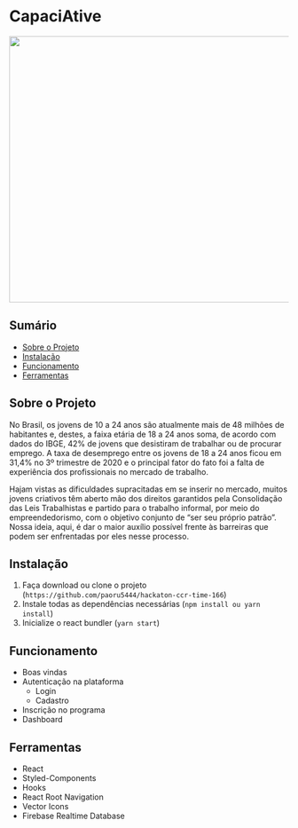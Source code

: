 # CapaciAtive

<img src="../main/src/assets/wellcome.png" width="860" height="480" />

## Sumário
- [Sobre o Projeto](#sobre-o-projeto)
- [Instalação](#instalação)
- [Funcionamento](#funcionamento)
- [Ferramentas](#ferramentas)

## Sobre o Projeto
 No Brasil, os jovens de 10 a 24 anos são atualmente mais de 48 milhões de habitantes e, destes, a faixa etária de 18 a 24 anos soma, de acordo com dados do IBGE, 42% de jovens que desistiram de trabalhar ou de procurar emprego. A taxa de desemprego entre os jovens de 18 a 24 anos ficou em 31,4% no 3º trimestre de 2020 e o principal fator do fato foi a falta de experiência dos profissionais no mercado de trabalho.

Hajam vistas as dificuldades supracitadas em se inserir no mercado, muitos jovens criativos têm aberto mão dos direitos garantidos pela Consolidação das Leis Trabalhistas e partido para o trabalho informal, por meio do empreendedorismo, com o objetivo conjunto de “ser seu próprio patrão”. Nossa ideia, aqui, é dar o maior auxílio possível frente às barreiras que podem ser enfrentadas por eles nesse processo.


## Instalação
  1. Faça download ou clone o projeto (`https://github.com/paoru5444/hackaton-ccr-time-166`)
  2. Instale todas as dependências necessárias (`npm install ou yarn install`)
  3. Inicialize o react bundler (`yarn start`)
 
 ## Funcionamento
   - Boas vindas
   - Autenticação na plataforma
     - Login
     - Cadastro
   - Inscrição no programa
   - Dashboard

 ## Ferramentas
  - React
  - Styled-Components
  - Hooks
  - React Root Navigation
  - Vector Icons
  - Firebase Realtime Database
